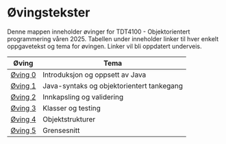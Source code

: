# Øvingstekster

Denne mappen inneholder øvinger for TDT4100 - Objektorientert programmering våren 2025. Tabellen under inneholder linker til hver enkelt oppgavetekst og tema for øvingen. Linker vil bli oppdatert underveis.

| Øving                                        | Tema                                      |
| -------------------------------------------- | ----------------------------------------- |
| [Øving 0](./oppgavetekster/oving0/README.md) | Introduksjon og oppsett av Java           |
| [Øving 1](./oppgavetekster/oving1/README.md) | Java-syntaks og objektorientert tankegang |
| [Øving 2](./oppgavetekster/oving2/README.md) | Innkapsling og validering                 |
| [Øving 3](./oppgavetekster/oving3/README.md) | Klasser og testing                        |
| [Øving 4](./oppgavetekster/oving4/README.md) | Objektstrukturer                          |
| [Øving 5](./oppgavetekster/oving5/README.md) | Grensesnitt                               |
